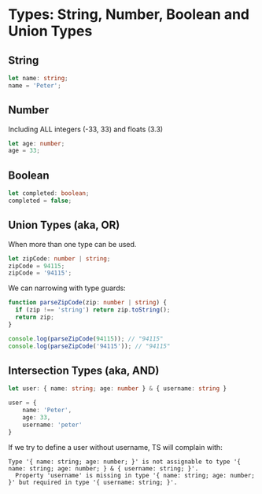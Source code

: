 
# Types: String, Number, Boolean and Union Types

<!-- 
The core primitive types in TypeScript are all lowercase!
Examples; string, number, boolean
-->

## String

```ts
let name: string;
name = 'Peter';
```

## Number
Including ALL integers (-33, 33) and floats (3.3)

```ts
let age: number;
age = 33;
```

## Boolean

```ts
let completed: boolean;
completed = false;
```

## Union Types (aka, OR)
When more than one type can be used.

```ts
let zipCode: number | string;
zipCode = 94115;
zipCode = '94115';
```

We can narrowing with type guards:

```ts
function parseZipCode(zip: number | string) {
  if (zip !== 'string') return zip.toString();
  return zip;
}

console.log(parseZipCode(94115)); // "94115" 
console.log(parseZipCode('94115')); // "94115" 
```

<!-- 
  TODO:
    Discriminated or tagged union types
-->

## Intersection Types (aka, AND)

```ts
let user: { name: string; age: number } & { username: string }

user = {
    name: 'Peter',
    age: 33,
    username: 'peter'
}
```

If we try to define a user without username, TS will complain with:

```
Type '{ name: string; age: number; }' is not assignable to type '{ name: string; age: number; } & { username: string; }'.
  Property 'username' is missing in type '{ name: string; age: number; }' but required in type '{ username: string; }'.
```